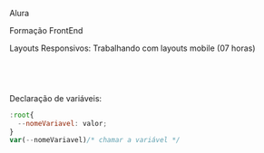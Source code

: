 Alura

Formação FrontEnd</br>

Layouts Responsivos: Trabalhando com layouts mobile (07 horas)
## <br />

Declaração de variáveis:
```js
:root{
  --nomeVariavel: valor;
}
var(--nomeVariavel)/* chamar a variável */
```
</br>
